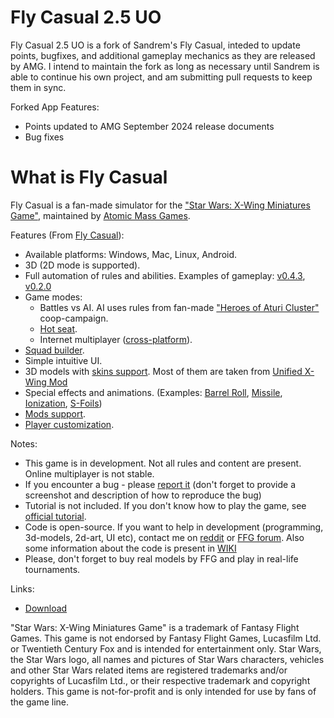 # Fly Casual 2.5 UO
Fly Casual 2.5 UO is a fork of Sandrem's Fly Casual, inteded to update points, bugfixes, and additional gameplay mechanics as they are released by AMG. I intend to maintain the fork as long as necessary until Sandrem is able to continue his own project, and am submitting pull requests to keep them in sync.

Forked App Features:
* Points updated to AMG September 2024 release documents
* Bug fixes

# What is Fly Casual
Fly Casual is a fan-made simulator for the ["Star Wars: X-Wing Miniatures Game"](https://www.fantasyflightgames.com/en/products/x-wing), maintained by [Atomic Mass Games](https://www.atomicmassgames.com/xwing-docs/).

Features (From [Fly Casual](https://github.com/Sandrem/FlyCasual/)):
* Available platforms: Windows, Mac, Linux, Android.
* 3D (2D mode is supported).
* Full automation of rules and abilities. Examples of gameplay: [v0.4.3](https://www.youtube.com/watch?v=YhYvjnKx1P8), [v0.2.0](https://www.youtube.com/watch?v=UhOgTgrdswM)
* Game modes:
  * Battles vs AI. AI uses rules from fan-made ["Heroes of Aturi Cluster"](http://dockingbay416.com/campaign/) coop-campaign.
  * [Hot seat](https://www.youtube.com/watch?v=EO7KGqW1YVI).
  * Internet multiplayer ([cross-platform](https://www.youtube.com/watch?v=w4QeUoHtUJQ)).
* [Squad builder](https://www.youtube.com/watch?v=wWMWvfp9zIc).
* Simple intuitive UI.
* 3D models with [skins support](https://www.youtube.com/watch?v=XNOy6jC0XBM). Most of them are taken from [Unified X-Wing Mod](https://steamcommunity.com/sharedfiles/filedetails/?id=862644552)
* Special effects and animations. (Examples: [Barrel Roll](https://www.youtube.com/watch?v=MOULeTInEgQ), [Missile](https://www.youtube.com/watch?v=ikOuW4LI6RE), [Ionization](https://www.youtube.com/watch?v=vN2jNXnZb0M), [S-Foils](https://www.youtube.com/watch?v=MJ5mC-Q4o0c))
* [Mods support](https://www.youtube.com/watch?v=jWhSSlZah1Y).
* [Player customization](https://www.youtube.com/watch?v=SwJLF4oT5WA).

Notes:
* This game is in development. Not all rules and content are present. Online multiplayer is not stable.
* If you encounter a bug - please [report it](https://github.com/Baledin/FlyCasual/issues) (don't forget to provide a screenshot and description of how to reproduce the bug)
* Tutorial is not included. If you don't know how to play the game, see [official tutorial](https://www.youtube.com/watch?v=PuhwSma960Y).
* Code is open-source. If you want to help in development (programming, 3d-models, 2d-art, UI etc), contact me on [reddit](https://www.reddit.com/user/Sandrem_FlyCasual/) or [FFG forum](https://community.fantasyflightgames.com/profile/263695-sandrem/). Also some information about the code is present in [WIKI](https://github.com/Sandrem/FlyCasual/wiki/Developer-Support)
* Please, don't forget to buy real models by FFG and play in real-life tournaments.

Links:
* [Download](https://github.com/Baledin/FlyCasual/releases)

"Star Wars: X-Wing Miniatures Game" is a trademark of Fantasy Flight Games. This game is not endorsed by Fantasy Flight Games, Lucasfilm Ltd. or Twentieth Century Fox and is intended for entertainment only. Star Wars, the Star Wars logo, all names and pictures of Star Wars characters, vehicles and other Star Wars related items are registered trademarks and/or copyrights of Lucasfilm Ltd., or their respective trademark and copyright holders. This game is not-for-profit and is only intended for use by fans of the game line.
